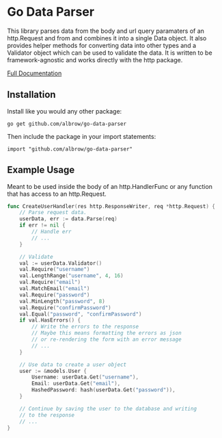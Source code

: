 Go Data Parser
==============

This library parses data from the body and url query paramaters
of an http.Request and from and combines it into a single Data object.
It also provides helper methods for converting data into other types
and a Validator object which can be used to validate the data. It is
written to be framework-agnostic and works directly with the http
package.

[Full Documentation](http://godoc.org/github.com/albrow/go-data-parser)

Installation
------------

Install like you would any other package:
```
go get github.com/albrow/go-data-parser
```

Then include the package in your import statements:
```
import "github.com/albrow/go-data-parser"
```

Example Usage
-------------

Meant to be used inside the body of an http.HandlerFunc or any function that
has access to an http.Request.

``` go
func CreateUserHandler(res http.ResponseWriter, req *http.Request) {
	// Parse request data.
	userData, err := data.Parse(req)
	if err != nil {
		// Handle err
		// ...
	}

	// Validate
	val := userData.Validator()
	val.Require("username")
	val.LengthRange("username", 4, 16)
	val.Require("email")
	val.MatchEmail("email")
	val.Require("password")
	val.MinLength("password", 8)
	val.Require("confirmPassword")
	val.Equal("password", "confirmPassword")
	if val.HasErrors() {
		// Write the errors to the response
		// Maybe this means formatting the errors as json
		// or re-rendering the form with an error message
		// ...
	}

	// Use data to create a user object
	user := &models.User {
		Username: userData.Get("username"),
		Email: userData.Get("email"),
		HashedPassword: hash(userData.Get("password")),
	}

	// Continue by saving the user to the database and writing
	// to the response
	// ...
}
```